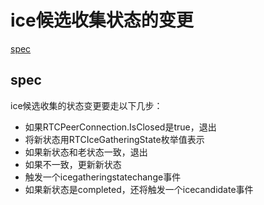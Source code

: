 # ice候选收集状态的变更

[spec](https://www.w3.org/TR/webrtc/#update-the-ice-gathering-state)

## spec

ice候选收集的状态变更要走以下几步：

- 如果RTCPeerConnection.IsClosed是true，退出
- 将新状态用RTCIceGatheringState枚举值表示
- 如果新状态和老状态一致，退出
- 如果不一致，更新新状态
- 触发一个icegatheringstatechange事件
- 如果新状态是completed，还将触发一个icecandidate事件
